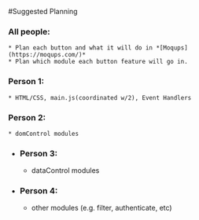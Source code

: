 #Suggested Planning

### All people:
	* Plan each button and what it will do in *[Moqups](https://moqups.com/)*
	* Plan which module each button feature will go in.
### Person 1:
	* HTML/CSS, main.js(coordinated w/2), Event Handlers
### Person 2:
	* domControl modules
* ### Person 3:
	* dataControl modules
* ### Person 4:
	* other modules (e.g. filter, authenticate, etc)